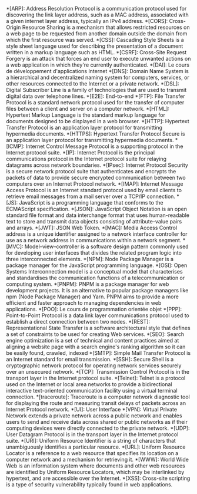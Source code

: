 *[ARP]: Address Resolution Protocol is a communication protocol used for discovering the link layer address, such as a MAC address, associated with a given internet layer address, typically an IPv4 address.
*[CORS]: Cross-Origin Resource Sharing is a mechanism that allows restricted resources on a web page to be requested from another domain outside the domain from which the first resource was served.
*[CSS]: Cascading Style Sheets is a style sheet language used for describing the presentation of a document written in a markup language such as HTML.
*[CSRF]: Cross-Site Request Forgery is an attack that forces an end user to execute unwanted actions on a web application in which they're currently authenticated.
*[DAI]: Le cours de développement d'applications Internet
*[DNS]: Domain Name System is a hierarchical and decentralized naming system for computers, services, or other resources connected to the Internet or a private network.
*[DSL]: Digital Subscriber Line is a family of technologies that are used to transmit digital data over telephone lines.
*[E2E]: End-to-end
*[FTP]: File Transfer Protocol is a standard network protocol used for the transfer of computer files between a client and server on a computer network.
*[HTML]: Hypertext Markup Language is the standard markup language for documents designed to be displayed in a web browser.
*[HTTP]: Hypertext Transfer Protocol is an application layer protocol for transmitting hypermedia documents.
*[HTTPS]: Hypertext Transfer Protocol Secure is an application layer protocol for transmitting hypermedia documents.
*[ICMP]: Internet Control Message Protocol is a supporting protocol in the Internet protocol suite.
*[IP]: Internet Protocol is the principal communications protocol in the Internet protocol suite for relaying datagrams across network boundaries.
*[IPsec]: Internet Protocol Security is a secure network protocol suite that authenticates and encrypts the packets of data to provide secure encrypted communication between two computers over an Internet Protocol network.
*[IMAP]: Internet Message Access Protocol is an Internet standard protocol used by email clients to retrieve email messages from a mail server over a TCP/IP connection.
*[JS]: JavaScript is a programming language that conforms to the ECMAScript specification.
*[JSON]: JavaScript Object Notation is an open standard file format and data interchange format that uses human-readable text to store and transmit data objects consisting of attribute–value pairs and arrays.
*[JWT]: JSON Web Token.
*[MAC]: Media Access Control address is a unique identifier assigned to a network interface controller for use as a network address in communications within a network segment.
*[MVC]: Model–view–controller is a software design pattern commonly used for developing user interfaces that divides the related program logic into three interconnected elements.
*[NPM]: Node Package Manager is a package manager for the JavaScript programming language.
*[OSI]: Open Systems Interconnection model is a conceptual model that characterises and standardises the communication functions of a telecommunication or computing system.
*[PNPM]: PNPM is a package manager for web development projects. It is an alternative to popular package managers like npm (Node Package Manager) and Yarn. PNPM aims to provide a more efficient and faster approach to managing dependencies in web applications.
*[POO]: Le cours de programmation orientée objet
*[PPP]: Point-to-Point Protocol is a data link layer communications protocol used to establish a direct connection between two nodes.
*[REST]: Representational State Transfer is a software architectural style that defines a set of constraints to be used for creating Web services.
*[SEO]: Search engine optimization is a set of technical and content practices aimed at aligning a website page with a search engine's ranking algorithm so it can be easily found, crawled, indexed
*[SMTP]: Simple Mail Transfer Protocol is an Internet standard for email transmission.
*[SSH]: Secure Shell is a cryptographic network protocol for operating network services securely over an unsecured network.
*[TCP]: Transmission Control Protocol is in the transport layer in the Internet protocol suite.
*[Telnet]: Telnet is a protocol used on the Internet or local area networks to provide a bidirectional interactive text-oriented communication facility using a virtual terminal connection.
*[traceroute]: Traceroute is a computer network diagnostic tool for displaying the route and measuring transit delays of packets across an Internet Protocol network.
*[UI]: User Interface
*[VPN]: Virtual Private Network extends a private network across a public network and enables users to send and receive data across shared or public networks as if their computing devices were directly connected to the private network.
*[UDP]: User Datagram Protocol is in the transport layer in the Internet protocol suite.
*[URI]: Uniform Resource Identifier is a string of characters that unambiguously identifies a particular resource.
*[URL]: Uniform Resource Locator is a reference to a web resource that specifies its location on a computer network and a mechanism for retrieving it.
*[WWW]: World Wide Web is an information system where documents and other web resources are identified by Uniform Resource Locators, which may be interlinked by hypertext, and are accessible over the Internet.
*[XSS]: Cross-site scripting is a type of security vulnerability typically found in web applications.
